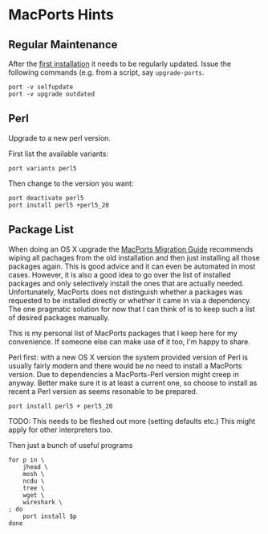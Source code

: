 MacPorts Hints
==============

Regular Maintenance
-------------------

After the [first installation](https://guide.macports.org/#installing.macports) it needs to be regularly updated. Issue the following commands (e.g. from a script, say `upgrade-ports`.

    port -v selfupdate
    port -v upgrade outdated

Perl
----

Upgrade to a new perl version.

First list the available variants:

    port variants perl5

Then change to the version you want:

    port deactivate perl5
    port install perl5 +perl5_20

Package List
------------

When doing an OS X upgrade the
[MacPorts Migration Guide](https://trac.macports.org/wiki/Migration) recommends
wiping all pachages from the old installation and then just installing all
those packages again.  This is good advice and it can even be automated in most
cases.  However, it is also a good idea to go over the list of installed
packages and only selectively install the ones that are actually needed.
Unfortunately, MacPorts does not distinguish whether a packages was requested
to be installed directly or whether it came in via a dependency.  The one
pragmatic solution for now that I can think of is to keep such a list of
desired packages manually.

This is my personal list of MacPorts packages that I keep here for my
convenience.  If someone else can make use of it too, I'm happy to share.

Perl first: with a new OS X version the system provided version of Perl is
usually fairly modern and there would be no need to install a MacPorts version.
Due to dependencies a MacPorts-Perl version might creep in anyway.  Better make
sure it is at least a current one, so choose to install as recent a Perl
version as seems resonable to be prepared.

    port install perl5 + perl5_20

TODO: This needs to be fleshed out more (setting defaults etc.)
This might apply for other interpreters too.

Then just a bunch of useful programs

    for p in \
        jhead \
        mosh \
        ncdu \
        tree \
        wget \
        wireshark \
    ; do
        port install $p
    done

